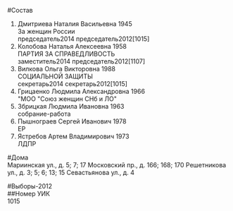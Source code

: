 #Состав  
1. Дмитриева Наталия Васильевна 1945  
    За женщин России  
    председатель2014 председатель2012[1015]  
2. Колобова Наталья Алексеевна 1958  
    ПАРТИЯ ЗА СПРАВЕДЛИВОСТЬ  
    заместитель2014 председатель2012[1107]  
3. Вилкова Ольга Викторовна 1988  
    СОЦИАЛЬНОЙ ЗАЩИТЫ  
    секретарь2014 секретарь2012[1015]  
4. Грицаенко Людмила Александровна 1966  
    "МОО "Союз женщин СНб и ЛО"  
5. Збрицкая Людмила Ивановна 1963  
    собрание-работа  
6. Пышнограев Сергей Иванович 1978  
    ЕР  
7. Ястребов Артем Владимирович 1973  
    ЛДПР  
  
#Дома  
Мариинская ул., д. 5; 7; 17 Московский пр., д. 166; 168; 170 Решетникова ул., д. 3; 5; 6; 13; 15 Севастьянова ул., д. 4  
  
#Выборы-2012  
##Номер УИК  
1015  
